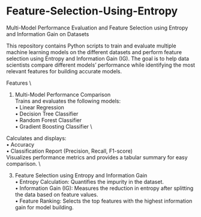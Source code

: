 # Feature-Selection-Using-Entropy
Multi-Model Performance Evaluation and Feature Selection using Entropy and Information Gain on Datasets

This repository contains Python scripts to train and evaluate multiple machine learning models on the different datasets and perform feature selection using Entropy and Information Gain (IG). The goal is to help data scientists compare different models’ performance while identifying the most relevant features for building accurate models.

Features \
1. Multi-Model Performance Comparison \
  Trains and evaluates the following models: \
  	•	Linear Regression \
  	•	Decision Tree Classifier \
  	•	Random Forest Classifier \
  	•	Gradient Boosting Classifier \

  Calculates and displays: \
  	•	Accuracy \
  	•	Classification Report (Precision, Recall, F1-score) \
  Visualizes performance metrics and provides a tabular summary for easy comparison. \

3. Feature Selection using Entropy and Information Gain \
	•	Entropy Calculation: Quantifies the impurity in the dataset. \
	•	Information Gain (IG): Measures the reduction in entropy after splitting the data based on feature values. \
	•	Feature Ranking: Selects the top features with the highest information gain for model building.
